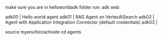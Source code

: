 make sure you are in helloworldadk folder
run: adk web 

adk00 | Hello world agent 
adk01 | RAG Agent on VertexAISearch
adk02 | Agent with Application Integration Connector (default credentials)
adk03 | 



source myenv/bin/activate
cd agents
